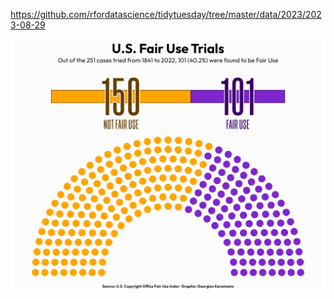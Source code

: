 https://github.com/rfordatascience/tidytuesday/tree/master/data/2023/2023-08-29

![](plots/fair_use.png)
